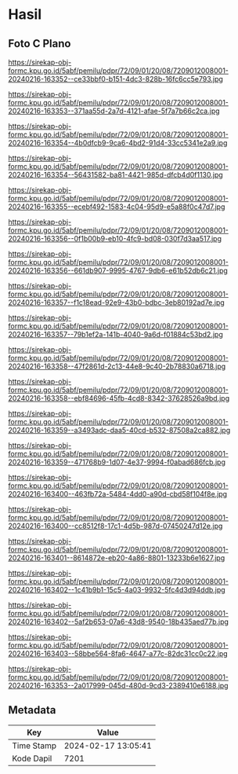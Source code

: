 # Hasil

## Foto C Plano

https://sirekap-obj-formc.kpu.go.id/5abf/pemilu/pdpr/72/09/01/20/08/7209012008001-20240216-163352--ce33bbf0-b151-4dc3-828b-16fc6cc5e793.jpg

https://sirekap-obj-formc.kpu.go.id/5abf/pemilu/pdpr/72/09/01/20/08/7209012008001-20240216-163353--371aa55d-2a7d-4121-afae-5f7a7b66c2ca.jpg

https://sirekap-obj-formc.kpu.go.id/5abf/pemilu/pdpr/72/09/01/20/08/7209012008001-20240216-163354--4b0dfcb9-9ca6-4bd2-91d4-33cc5341e2a9.jpg

https://sirekap-obj-formc.kpu.go.id/5abf/pemilu/pdpr/72/09/01/20/08/7209012008001-20240216-163354--56431582-ba81-4421-985d-dfcb4d0f1130.jpg

https://sirekap-obj-formc.kpu.go.id/5abf/pemilu/pdpr/72/09/01/20/08/7209012008001-20240216-163355--ecebf492-1583-4c04-95d9-e5a88f0c47d7.jpg

https://sirekap-obj-formc.kpu.go.id/5abf/pemilu/pdpr/72/09/01/20/08/7209012008001-20240216-163356--0f1b00b9-eb10-4fc9-bd08-030f7d3aa517.jpg

https://sirekap-obj-formc.kpu.go.id/5abf/pemilu/pdpr/72/09/01/20/08/7209012008001-20240216-163356--661db907-9995-4767-9db6-e61b52db6c21.jpg

https://sirekap-obj-formc.kpu.go.id/5abf/pemilu/pdpr/72/09/01/20/08/7209012008001-20240216-163357--f1c18ead-92e9-43b0-bdbc-3eb80192ad7e.jpg

https://sirekap-obj-formc.kpu.go.id/5abf/pemilu/pdpr/72/09/01/20/08/7209012008001-20240216-163357--79b1ef2a-141b-4040-9a6d-f01884c53bd2.jpg

https://sirekap-obj-formc.kpu.go.id/5abf/pemilu/pdpr/72/09/01/20/08/7209012008001-20240216-163358--47f2861d-2c13-44e8-9c40-2b78830a6718.jpg

https://sirekap-obj-formc.kpu.go.id/5abf/pemilu/pdpr/72/09/01/20/08/7209012008001-20240216-163358--ebf84696-45fb-4cd8-8342-37628526a9bd.jpg

https://sirekap-obj-formc.kpu.go.id/5abf/pemilu/pdpr/72/09/01/20/08/7209012008001-20240216-163359--a3493adc-daa5-40cd-b532-87508a2ca882.jpg

https://sirekap-obj-formc.kpu.go.id/5abf/pemilu/pdpr/72/09/01/20/08/7209012008001-20240216-163359--471768b9-1d07-4e37-9994-f0abad686fcb.jpg

https://sirekap-obj-formc.kpu.go.id/5abf/pemilu/pdpr/72/09/01/20/08/7209012008001-20240216-163400--463fb72a-5484-4dd0-a90d-cbd58f104f8e.jpg

https://sirekap-obj-formc.kpu.go.id/5abf/pemilu/pdpr/72/09/01/20/08/7209012008001-20240216-163400--cc8512f8-17c1-4d5b-987d-07450247d12e.jpg

https://sirekap-obj-formc.kpu.go.id/5abf/pemilu/pdpr/72/09/01/20/08/7209012008001-20240216-163401--8614872e-eb20-4a86-8801-13233b6e1627.jpg

https://sirekap-obj-formc.kpu.go.id/5abf/pemilu/pdpr/72/09/01/20/08/7209012008001-20240216-163402--1c41b9b1-15c5-4a03-9932-5fc4d3d94ddb.jpg

https://sirekap-obj-formc.kpu.go.id/5abf/pemilu/pdpr/72/09/01/20/08/7209012008001-20240216-163402--5af2b653-07a6-43d8-9540-18b435aed77b.jpg

https://sirekap-obj-formc.kpu.go.id/5abf/pemilu/pdpr/72/09/01/20/08/7209012008001-20240216-163403--58bbe564-8fa6-4647-a77c-82dc31cc0c22.jpg

https://sirekap-obj-formc.kpu.go.id/5abf/pemilu/pdpr/72/09/01/20/08/7209012008001-20240216-163353--2a017999-045d-480d-9cd3-2389410e6188.jpg


## Metadata

| Key        | Value               |
| ---------- | ------------------- |
| Time Stamp | 2024-02-17 13:05:41 |
| Kode Dapil | 7201                |



